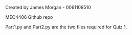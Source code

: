 Created by James Morgan - 0061108510

MEC4406 Github repo

Part1.py and Part2.py are the two files required for Quiz 1.
